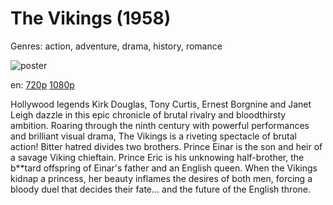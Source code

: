 # The Vikings (1958)

Genres: action, adventure, drama, history, romance

![poster](http://image.tmdb.org/t/p/w500/tAar5EMLxM5xUCOWBW44T3zmLEj.jpg)

en:
  [720p](magnet:?xt=urn:btih:021373C6E24C1165C1EAAC381989534B19A52426&tr=udp://glotorrents.pw:6969/announce&tr=udp://tracker.opentrackr.org:1337/announce&tr=udp://torrent.gresille.org:80/announce&tr=udp://tracker.openbittorrent.com:80&tr=udp://tracker.coppersurfer.tk:6969&tr=udp://tracker.leechers-paradise.org:6969&tr=udp://p4p.arenabg.ch:1337&tr=udp://tracker.internetwarriors.net:1337)
  [1080p](magnet:?xt=urn:btih:6144C5EC869BC261324DEAD88E4270FB6BE50996&tr=udp://glotorrents.pw:6969/announce&tr=udp://tracker.opentrackr.org:1337/announce&tr=udp://torrent.gresille.org:80/announce&tr=udp://tracker.openbittorrent.com:80&tr=udp://tracker.coppersurfer.tk:6969&tr=udp://tracker.leechers-paradise.org:6969&tr=udp://p4p.arenabg.ch:1337&tr=udp://tracker.internetwarriors.net:1337)
  


Hollywood legends Kirk Douglas, Tony Curtis, Ernest Borgnine and Janet Leigh dazzle in this epic chronicle of brutal rivalry and bloodthirsty ambition. Roaring through the ninth century with powerful performances and brilliant visual drama, The Vikings is a riveting spectacle of brutal action! Bitter hatred divides two brothers. Prince Einar is the son and heir of a savage Viking chieftain. Prince Eric is his unknowing half-brother, the b**tard offspring of Einar's father and an English queen. When the Vikings kidnap a princess, her beauty inflames the desires of both men, forcing a bloody duel that decides their fate... and the future of the English throne.